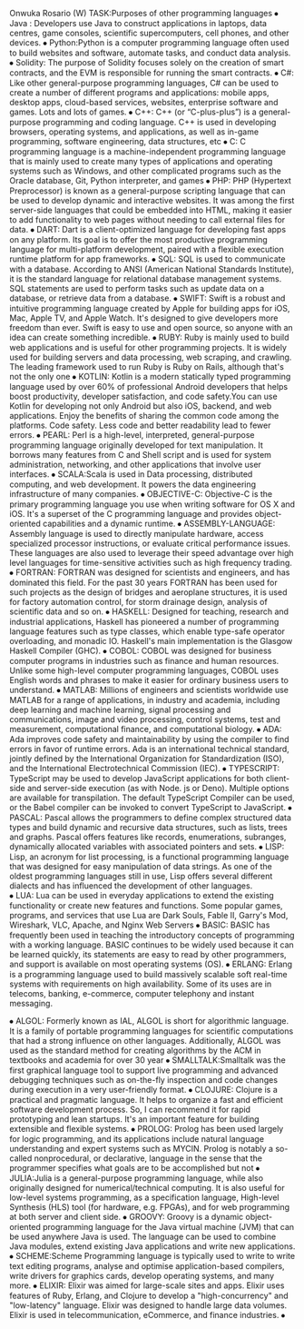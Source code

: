 Onwuka Rosario (W)
TASK:Purposes of other programming languages
⦁	Java : Developers use Java to construct applications in laptops, data centres, game consoles, scientific supercomputers, cell phones, and other devices.
⦁	 Python:Python is  a computer programming language often used to build websites and software, automate tasks, and conduct data analysis.
⦁	Solidity: The purpose of Solidity focuses solely on the creation of smart contracts, and the EVM is responsible for running the smart contracts.
⦁	C#: Like other general-purpose programming languages, C# can be used to create a number of different programs and applications: mobile apps, desktop apps, cloud-based services, websites, enterprise software and games. Lots and lots of games.
⦁	C++: C++ (or “C-plus-plus”) is a general-purpose programming and coding language. C++ is used in developing browsers, operating systems, and applications, as well as in-game programming, software engineering, data structures, etc
⦁	C: C programming language is a machine-independent programming language that is mainly used to create many types of applications and operating systems such as Windows, and other complicated programs such as the Oracle database, Git, Python interpreter, and games
⦁	PHP: PHP (Hypertext Preprocessor) is known as a general-purpose scripting language that can be used to develop dynamic and interactive websites. It was among the first server-side languages that could be embedded into HTML, making it easier to add functionality to web pages without needing to call external files for data.
⦁	DART: Dart is a client-optimized language for developing fast apps on any platform. Its goal is to offer the most productive programming language for multi-platform development, paired with a flexible execution runtime platform for app frameworks.
⦁	SQL: SQL is used to communicate with a database. According to ANSI (American National Standards Institute), it is the standard language for relational database management systems. SQL statements are used to perform tasks such as update data on a database, or retrieve data from a database.
⦁	SWIFT: Swift is a robust and intuitive programming language created by Apple for building apps for iOS, Mac, Apple TV, and Apple Watch. It's designed to give developers more freedom than ever. Swift is easy to use and open source, so anyone with an idea can create something incredible.
⦁	RUBY: Ruby is mainly used to build web applications and is useful for other programming projects. It is widely used for building servers and data processing, web scraping, and crawling. The leading framework used to run Ruby is Ruby on Rails, although that's not the only one
⦁	KOTLIN: Kotlin is a modern statically typed programming language used by over 60% of professional Android developers that helps boost productivity, developer satisfaction, and code safety.You can use Kotlin for developing not only Android but also iOS, backend, and web applications. Enjoy the benefits of sharing the common code among the platforms. Code safety. Less code and better readability lead to fewer errors.
⦁	PEARL: Perl is a high-level, interpreted, general-purpose programming language originally developed for text manipulation. It borrows many features from C and Shell script and is used for system administration, networking, and other applications that involve user interfaces.
⦁	SCALA:Scala is used in Data processing, distributed computing, and web development. It powers the data engineering infrastructure of many companies.
⦁	OBJECTIVE-C: Objective-C is the primary programming language you use when writing software for OS X and iOS. It's a superset of the C programming language and provides object-oriented capabilities and a dynamic runtime.
⦁	ASSEMBLY-LANGUAGE: Assembly language is used to directly manipulate hardware, access specialized processor instructions, or evaluate critical performance issues. These languages are also used to leverage their speed advantage over high level languages for time-sensitive activities such as high frequency trading.
⦁	FORTRAN: FORTRAN was designed for scientists and engineers, and has dominated this field. For the past 30 years FORTRAN has been used for such projects as the design of bridges and aeroplane structures, it is used for factory automation control, for storm drainage design, analysis of scientific data and so on.
⦁	HASKELL: Designed for teaching, research and industrial applications, Haskell has pioneered a number of programming language features such as type classes, which enable type-safe operator overloading, and monadic IO. Haskell's main implementation is the Glasgow Haskell Compiler (GHC).
⦁	COBOL: COBOL was designed for business computer programs in industries such as finance and human resources. Unlike some high-level computer programming languages, COBOL uses English words and phrases to make it easier for ordinary business users to understand.
⦁	MATLAB: Millions of engineers and scientists worldwide use MATLAB for a range of applications, in industry and academia, including deep learning and machine learning, signal processing and communications, image and video processing, control systems, test and measurement, computational finance, and computational biology.
⦁	ADA: Ada improves code safety and maintainability by using the compiler to find errors in favor of runtime errors. Ada is an international technical standard, jointly defined by the International Organization for Standardization (ISO), and the International Electrotechnical Commission (IEC).
⦁	TYPESCRIPT: TypeScript may be used to develop JavaScript applications for both client-side and server-side execution (as with Node. js or Deno). Multiple options are available for transpilation. The default TypeScript Compiler can be used, or the Babel compiler can be invoked to convert TypeScript to JavaScript.
⦁	PASCAL: Pascal allows the programmers to define complex structured data types and build dynamic and recursive data structures, such as lists, trees and graphs. Pascal offers features like records, enumerations, subranges, dynamically allocated variables with associated pointers and sets.
⦁	LISP: Lisp, an acronym for list processing, is a functional programming language that was designed for easy manipulation of data strings. As one of the oldest programming languages still in use, Lisp offers several different dialects and has influenced the development of other languages.	
⦁	LUA: Lua can be used in everyday applications to extend the existing functionality or create new features and functions. Some popular games, programs, and services that use Lua are Dark Souls, Fable II, Garry's Mod, Wireshark, VLC, Apache, and Nginx Web Servers
⦁	BASIC: BASIC has frequently been used in teaching the introductory concepts of programming with a working language. BASIC continues to be widely used because it can be learned quickly, its statements are easy to read by other programmers, and support is available on most operating systems (OS).
⦁	ERLANG: Erlang is a programming language used to build massively scalable soft real-time systems with requirements on high availability. Some of its uses are in telecoms, banking, e-commerce, computer telephony and instant messaging.

⦁	ALGOL: Formerly known as IAL, ALGOL is short for algorithmic language. It is a family of portable programming languages for scientific computations that had a strong influence on other languages. Additionally, ALGOL was used as the standard method for creating algorithms by the ACM in textbooks and academia for over 30 year
⦁	SMALLTALK:Smalltalk was the first graphical language tool to support live programming and advanced debugging techniques such as on-the-fly inspection and code changes during execution in a very user-friendly format.
⦁	CLOJURE: Clojure is a practical and pragmatic language. It helps to organize a fast and efficient software development process. So, I can recommend it for rapid prototyping and lean startups. It's an important feature for building extensible and flexible systems.
⦁	PROLOG: Prolog has been used largely for logic programming, and its applications include natural language understanding and expert systems such as MYCIN. Prolog is notably a so-called nonprocedural, or declarative, language in the sense that the programmer specifies what goals are to be accomplished but not
⦁	JULIA:Julia is a general-purpose programming language, while also originally designed for numerical/technical computing. It is also useful for low-level systems programming, as a specification language, High-level Synthesis (HLS) tool (for hardware, e.g. FPGAs), and for web programming at both server and client side.
⦁	GROOVY: Groovy is a dynamic object-oriented programming language for the Java virtual machine (JVM) that can be used anywhere Java is used. The language can be used to combine Java modules, extend existing Java applications and write new applications.
⦁	SCHEME:Scheme Programming language is typically used to write to write text editing programs, analyse and optimise application-based compilers, write drivers for graphics cards, develop operating systems, and many more.
⦁	ELIXIR: Elixir was aimed for large-scale sites and apps. Elixir uses features of Ruby, Erlang, and Clojure to develop a "high-concurrency" and "low-latency" language. Elixir was designed to handle large data volumes. Elixir is used in telecommunication, eCommerce, and finance industries.
⦁	
